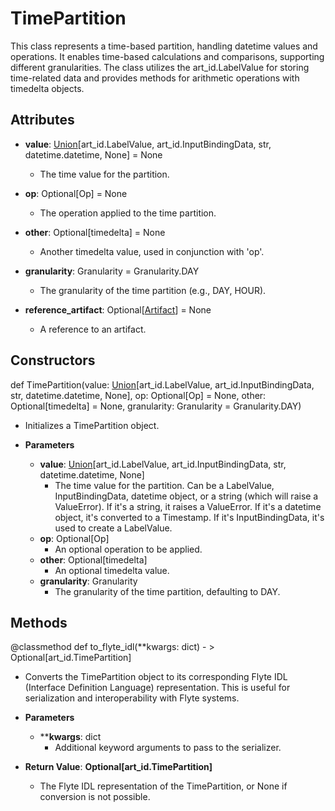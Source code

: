 # TimePartition

This class represents a time-based partition, handling datetime values and operations. It enables time-based calculations and comparisons, supporting different granularities. The class utilizes the art_id.LabelValue for storing time-related data and provides methods for arithmetic operations with timedelta objects.

## Attributes

- **value**: [Union](flytekit_models_literals_union)[art_id.LabelValue, art_id.InputBindingData, str, datetime.datetime, None] = None
  - The time value for the partition.

- **op**: Optional[Op] = None
  - The operation applied to the time partition.

- **other**: Optional[timedelta] = None
  - Another timedelta value, used in conjunction with &#x27;op&#x27;.

- **granularity**: Granularity = Granularity.DAY
  - The granularity of the time partition (e.g., DAY, HOUR).

- **reference_artifact**: Optional[[Artifact](flytekit_core_artifact_artifact)] = None
  - A reference to an artifact.

## Constructors
def TimePartition(value: [Union](flytekit_models_literals_union)[art_id.LabelValue, art_id.InputBindingData, str, datetime.datetime, None], op: Optional[Op] = None, other: Optional[timedelta] = None, granularity: Granularity = Granularity.DAY)
-  Initializes a TimePartition object.
- **Parameters**

  - **value**: [Union](flytekit_models_literals_union)[art_id.LabelValue, art_id.InputBindingData, str, datetime.datetime, None]
    - The time value for the partition. Can be a LabelValue, InputBindingData, datetime object, or a string (which will raise a ValueError). If it&#x27;s a string, it raises a ValueError. If it&#x27;s a datetime object, it&#x27;s converted to a Timestamp. If it&#x27;s InputBindingData, it&#x27;s used to create a LabelValue.
  - **op**: Optional[Op]
    - An optional operation to be applied.
  - **other**: Optional[timedelta]
    - An optional timedelta value.
  - **granularity**: Granularity
    - The granularity of the time partition, defaulting to DAY.



## Methods
@classmethod
def to_flyte_idl(**kwargs: dict) - > Optional[art_id.TimePartition]
-  Converts the TimePartition object to its corresponding Flyte IDL (Interface Definition Language) representation.
This is useful for serialization and interoperability with Flyte systems.
- **Parameters**

  - ****kwargs**: dict
    - Additional keyword arguments to pass to the serializer.

- **Return Value**:
**Optional[art_id.TimePartition]**
  - The Flyte IDL representation of the TimePartition, or None if conversion is not possible.
